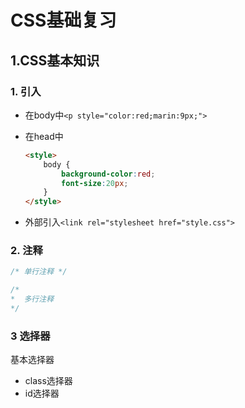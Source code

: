 # CSS基础复习

## 1.CSS基本知识



### 1. 引入

* 在body中`<p style="color:red;marin:9px;">`

* 在head中

  ```html
  <style>
      body {
          background-color:red;
          font-size:20px;
      }
  </style>
  ```

  

* 外部引入`<link rel="stylesheet href="style.css">`



### 2. 注释

```css
/* 单行注释 */

/*
*  多行注释
*/
```



### 3 选择器

基本选择器

* class选择器
* id选择器